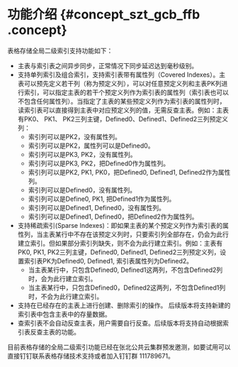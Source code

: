 # 功能介绍 {#concept_szt_gcb_ffb .concept}

表格存储全局二级索引支持功能如下：

-   主表与索引表之间异步同步，正常情况下同步延迟达到毫秒级别。
-   支持单列索引及组合索引，支持索引表带有属性列（Covered Indexes）。主表可以预先定义若干列（称为预定义列），可以对任意预定义列和主表PK列进行索引，可以指定主表的若干个预定义列作为索引表的属性列（索引表也可以不包含任何属性列）。当指定了主表的某些预定义列作为索引表的属性列时，读索引表可以直接得到主表中对应预定义列的值，无需反查主表。例如：主表有PK0、 PK1、 PK2三列主键，Defined0、Defined1、Defined2三列预定义列：
    -   索引列可以是PK2，没有属性列。
    -   索引列可以是PK2，属性列可以是Defined0。
    -   索引列可以是PK3, PK2，没有属性列。
    -   索引列可以是PK3, PK2，把Defined0作为属性列。
    -   索引列可以是PK2, PK1, PK0，把Defined0, Defined1, Defined2作为属性列。
    -   索引列可以是Defined0，没有属性列。
    -   索引列可以是Define0, PK1, 把Defined1作为属性列。
    -   索引列可以是Defined1, Defined0，没有属性列。
    -   索引列可以是Defined1, Defined0，把Defined2作为属性列。
-   支持稀疏索引\(Sparse Indexes\)：即如果主表的某个预定义列作为索引表的属性列，当主表某行中不存在该预定义列时，只要索引列全部存在，仍会为此行建立索引。但如果部分索引列缺失，则不会为此行建立索引。例如：主表有PK0, PK1, PK2三列主键，Defined0, Defined1, Defined2三列预定义列，设置索引表PK为Defined0, Defined1, 索引表属性列为Defined2。
    -   当主表某行中，只包含Defined0, Defined1这两列，不包含Defined2列时，会为此行建立索引。
    -   当主表某行中，只包含Defined0，Defined2这两列，不包含Defined1列时，不会为此行建立索引。
-   支持在已经存在的主表上进行创建、删除索引的操作。 后续版本将支持新建的索引表中包含主表中的存量数据。
-   查索引表不会自动反查主表，用户需要自行反查。后续版本将支持自动根据索引表反查主表的功能。

目前表格存储的全局二级索引功能已经在张北公共云集群预发邀测，如要试用可以直接钉钉联系表格存储技术支持或者加入钉钉群 111789671。

